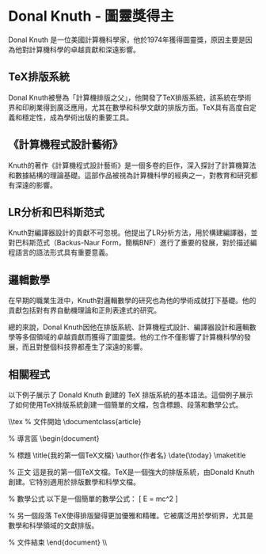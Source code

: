 # Donal Knuth - 圖靈獎得主

Donal Knuth 是一位美國計算機科學家，他於1974年獲得圖靈獎，原因主要是因為他對計算機科學的卓越貢獻和深遠影響。

## TeX排版系統

Donal Knuth被譽為「計算機排版之父」，他開發了TeX排版系統，該系統在學術界和印刷業得到廣泛應用，尤其在數學和科學文獻的排版方面。TeX具有高度自定義和穩定性，成為學術出版的重要工具。

## 《計算機程式設計藝術》

Knuth的著作《計算機程式設計藝術》是一個多卷的巨作，深入探討了計算機算法和數據結構的理論基礎。這部作品被視為計算機科學的經典之一，對教育和研究都有深遠的影響。

## LR分析和巴科斯范式

Knuth對編譯器設計的貢獻不可忽視。他提出了LR分析方法，用於構建編譯器，並對巴科斯范式（Backus-Naur Form，簡稱BNF）進行了重要的發展，對於描述編程語言的語法形式具有重要意義。

## 邏輯數學

在早期的職業生涯中，Knuth對邏輯數學的研究也為他的學術成就打下基礎。他的貢獻包括對有界自動機理論和正則表達式的研究。

總的來說，Donal Knuth因他在排版系統、計算機程式設計、編譯器設計和邏輯數學等多個領域的卓越貢獻而獲得了圖靈獎。他的工作不僅影響了計算機科學的發展，而且對整個科技界都產生了深遠的影響。

## 相關程式

以下例子展示了 Donald Knuth 創建的 TeX 排版系統的基本語法。這個例子展示了如何使用TeX排版系統創建一個簡單的文檔，包含標題、段落和數學公式。

\\\tex
% 文件開始
\documentclass{article}

% 導言區
\begin{document}

% 標題
\title{我的第一個TeX文檔}
\author{作者名}
\date{\today}
\maketitle

% 正文
這是我的第一個TeX文檔。TeX是一個強大的排版系統，由Donald Knuth創建。它特別適用於排版數學和科學文檔。

% 數學公式
以下是一個簡單的數學公式：
\[ E = mc^2 \]

% 另一個段落
TeX使得排版變得更加優雅和精確。它被廣泛用於學術界，尤其是數學和科學領域的文獻排版。

% 文件結束
\end{document}
\\\
